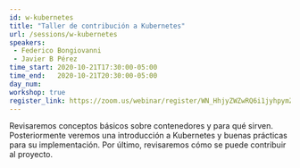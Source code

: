 ```yaml
---
id: w-kubernetes
title: "Taller de contribución a Kubernetes"
url: /sessions/w-kubernetes
speakers:
 - Federico Bongiovanni
 - Javier B Pérez
time_start: 2020-10-21T17:30:00-05:00
time_end:   2020-10-21T20:30:00-05:00
day_num: 
workshop: true
register_link: https://zoom.us/webinar/register/WN_HhjyZWZwRQ6i1jyhpymZug
---
```


Revisaremos conceptos básicos sobre contenedores y para qué sirven. Posteriormente veremos una introducción a Kubernetes y  buenas prácticas para su implementación. Por último, revisaremos cómo se puede contribuir al proyecto.
